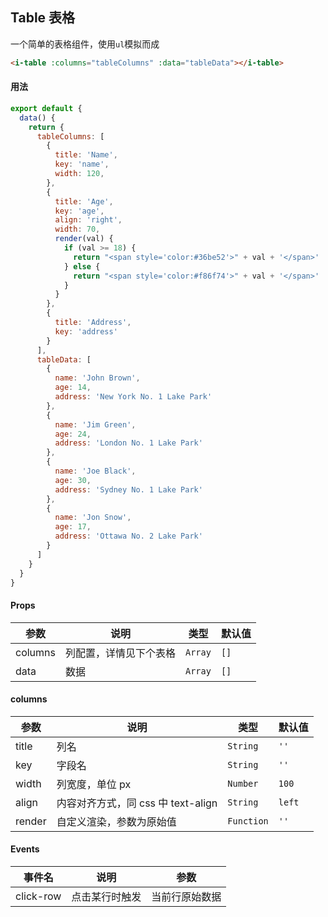 ## Table 表格

一个简单的表格组件，使用`ul`模拟而成

```html
<i-table :columns="tableColumns" :data="tableData"></i-table>
```

#### 用法

```javascript
export default {
  data() {
    return {
      tableColumns: [
        {
          title: 'Name',
          key: 'name',
          width: 120,
        },
        {
          title: 'Age',
          key: 'age',
          align: 'right',
          width: 70,
          render(val) {
            if (val >= 18) {
              return "<span style='color:#36be52'>" + val + '</span>'
            } else {
              return "<span style='color:#f86f74'>" + val + '</span>'
            }
          }
        },
        {
          title: 'Address',
          key: 'address'
        }
      ],
      tableData: [
        {
          name: 'John Brown',
          age: 14,
          address: 'New York No. 1 Lake Park'
        },
        {
          name: 'Jim Green',
          age: 24,
          address: 'London No. 1 Lake Park'
        },
        {
          name: 'Joe Black',
          age: 30,
          address: 'Sydney No. 1 Lake Park'
        },
        {
          name: 'Jon Snow',
          age: 17,
          address: 'Ottawa No. 2 Lake Park'
        }
      ]
    }
  }
}
```

#### Props

| 参数 | 说明 | 类型 | 默认值 |
|------|------|------|------|
| columns | 列配置，详情见下个表格 | `Array` | `[]` |
| data | 数据 | `Array` | `[]` |

#### columns

| 参数 | 说明 | 类型 | 默认值 |
|------|------|------|------|
| title | 列名 | `String` | `''` |
| key | 字段名 | `String` | `''` |
| width | 列宽度，单位 px | `Number` | `100` |
| align | 内容对齐方式，同 css 中 text-align	 | `String` | `left` |
| render | 自定义渲染，参数为原始值	 | `Function` | `''` |

#### Events

| 事件名 | 说明 | 参数 |
|------|------|------|
| click-row | 点击某行时触发 | 当前行原始数据 |